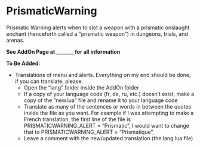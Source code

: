 # PrismaticWarning

Prismatic Warning alerts when to slot a weapon with a prismatic onslaught enchant (henceforth called a “prismatic weapon”) in dungeons, trials, and arenas. 

<b>See AddOn Page at _______ for all information</b>

<b>To Be Added:</b>
  <ul>
<li>Translations of menu and alerts. Everything on my end should be done, if you can translate, please:<ul>
<li>Open the “lang” folder inside the AddOn folder</li>
<li>If a copy of your language code (fr, de, ru, etc.) doesn’t exist, make a copy of the “new.lua” file and rename it to your language code</li>
<li>Translate as many of the sentences or words in between the quotes inside the file as you want. For example if I was attempting to make a French translation, the first line of the file is PRISMATICWARNING_ALERT = “Prismatic”, I would want to change that to PRISMATICWARNING_ALERT = “Prismatique”,</li>
<li>Leave a comment with the new/updated translation (the lang.lua file)</li></li></ul></ul>
